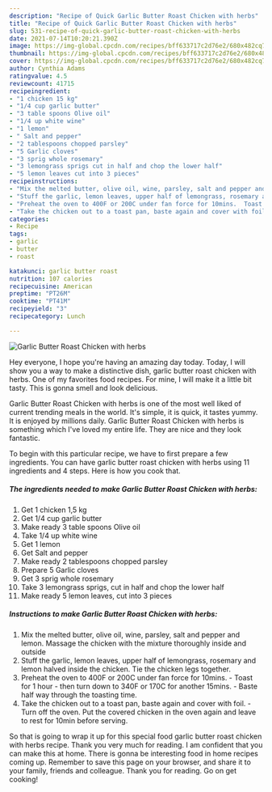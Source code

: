 ```yaml
---
description: "Recipe of Quick Garlic Butter Roast Chicken with herbs"
title: "Recipe of Quick Garlic Butter Roast Chicken with herbs"
slug: 531-recipe-of-quick-garlic-butter-roast-chicken-with-herbs
date: 2021-07-14T10:20:21.390Z
image: https://img-global.cpcdn.com/recipes/bff633717c2d76e2/680x482cq70/garlic-butter-roast-chicken-with-herbs-recipe-main-photo.jpg
thumbnail: https://img-global.cpcdn.com/recipes/bff633717c2d76e2/680x482cq70/garlic-butter-roast-chicken-with-herbs-recipe-main-photo.jpg
cover: https://img-global.cpcdn.com/recipes/bff633717c2d76e2/680x482cq70/garlic-butter-roast-chicken-with-herbs-recipe-main-photo.jpg
author: Cynthia Adams
ratingvalue: 4.5
reviewcount: 41715
recipeingredient:
- "1 chicken 15 kg"
- "1/4 cup garlic butter"
- "3 table spoons Olive oil"
- "1/4 up white wine"
- "1 lemon"
- " Salt and pepper"
- "2 tablespoons chopped parsley"
- "5 Garlic cloves"
- "3 sprig whole rosemary"
- "3 lemongrass sprigs cut in half and chop the lower half"
- "5 lemon leaves cut into 3 pieces"
recipeinstructions:
- "Mix the melted butter, olive oil, wine, parsley, salt and pepper and lemon. Massage the chicken with the mixture thoroughly inside and outside"
- "Stuff the garlic, lemon leaves, upper half of lemongrass, rosemary and lemon halved inside the chicken. Tie the chicken legs together."
- "Preheat the oven to 400F or 200C under fan force for 10mins.  Toast for 1 hour  then turn down to 340F or 170C for another 15mins. Baste half way through the toasting time."
- "Take the chicken out to a toast pan, baste again and cover with foil.  Turn off the oven. Put the covered chicken in the oven again and leave to rest for 10min before serving."
categories:
- Recipe
tags:
- garlic
- butter
- roast

katakunci: garlic butter roast 
nutrition: 107 calories
recipecuisine: American
preptime: "PT26M"
cooktime: "PT41M"
recipeyield: "3"
recipecategory: Lunch

---
```



![Garlic Butter Roast Chicken with herbs](https://img-global.cpcdn.com/recipes/bff633717c2d76e2/680x482cq70/garlic-butter-roast-chicken-with-herbs-recipe-main-photo.jpg)

Hey everyone, I hope you're having an amazing day today. Today, I will show you a way to make a distinctive dish, garlic butter roast chicken with herbs. One of my favorites food recipes. For mine, I will make it a little bit tasty. This is gonna smell and look delicious.



Garlic Butter Roast Chicken with herbs is one of the most well liked of current trending meals in the world. It's simple, it is quick, it tastes yummy. It is enjoyed by millions daily. Garlic Butter Roast Chicken with herbs is something which I've loved my entire life. They are nice and they look fantastic.


To begin with this particular recipe, we have to first prepare a few ingredients. You can have garlic butter roast chicken with herbs using 11 ingredients and 4 steps. Here is how you cook that.

<!--inarticleads1-->

##### The ingredients needed to make Garlic Butter Roast Chicken with herbs:

1. Get 1 chicken 1,5 kg
1. Get 1/4 cup garlic butter
1. Make ready 3 table spoons Olive oil
1. Take 1/4 up white wine
1. Get 1 lemon
1. Get  Salt and pepper
1. Make ready 2 tablespoons chopped parsley
1. Prepare 5 Garlic cloves
1. Get 3 sprig whole rosemary
1. Take 3 lemongrass sprigs, cut in half and chop the lower half
1. Make ready 5 lemon leaves, cut into 3 pieces




<!--inarticleads2-->

##### Instructions to make Garlic Butter Roast Chicken with herbs:

1. Mix the melted butter, olive oil, wine, parsley, salt and pepper and lemon. Massage the chicken with the mixture thoroughly inside and outside
1. Stuff the garlic, lemon leaves, upper half of lemongrass, rosemary and lemon halved inside the chicken. Tie the chicken legs together.
1. Preheat the oven to 400F or 200C under fan force for 10mins.  - Toast for 1 hour  - then turn down to 340F or 170C for another 15mins. - Baste half way through the toasting time.
1. Take the chicken out to a toast pan, baste again and cover with foil.  - Turn off the oven. Put the covered chicken in the oven again and leave to rest for 10min before serving.




So that is going to wrap it up for this special food garlic butter roast chicken with herbs recipe. Thank you very much for reading. I am confident that you can make this at home. There is gonna be interesting food in home recipes coming up. Remember to save this page on your browser, and share it to your family, friends and colleague. Thank you for reading. Go on get cooking!
